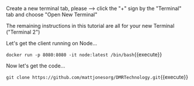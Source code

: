 Create a new terminal tab, please --> click the "+" sign by the "Terminal" tab and choose "Open New Terminal"

The remaining instructions in this tutorial are all for your new Terminal ("Terminal 2")

Let's get the client running on Node...

`docker run -p 8080:8080 -it node:latest /bin/bash`{{execute}}

Now let's get the code...

`git clone https://github.com/mattjonesorg/DMRTechnology.git`{{execute}}


